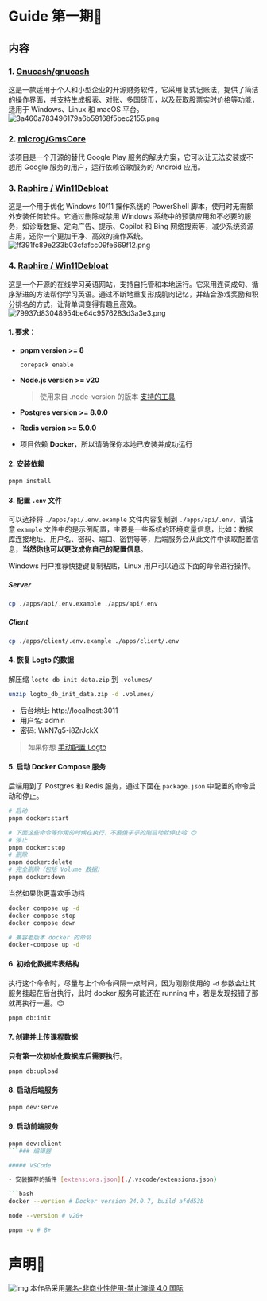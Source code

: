 # Guide 第一期🌄


<!--ts-->
<!--te-->

## 内容
### 1. [Gnucash/gnucash](https://github.com/Gnucash/gnucash)
这是一款适用于个人和小型企业的开源财务软件，它采用复式记账法，提供了简洁的操作界面，并支持生成报表、对账、多国货币，以及获取股票实时价格等功能，适用于 Windows、Linux 和 macOS 平台。![3a460a783496179a6b59168f5bec2155.png](en-resource://database/511:1)
### 2. [microg/GmsCore](https://github.com/microg/GmsCore)
该项目是一个开源的替代 Google Play 服务的解决方案，它可以让无法安装或不想用 Google 服务的用户，运行依赖谷歌服务的 Android 应用。
### 3. [Raphire / Win11Debloat](https://github.com/Raphire/Win11Debloat)
这是一个用于优化 Windows 10/11 操作系统的 PowerShell 脚本，使用时无需额外安装任何软件。它通过删除或禁用 Windows 系统中的预装应用和不必要的服务，如诊断数据、定向广告、提示、Copilot 和 Bing 网络搜索等，减少系统资源占用，还你一个更加干净、高效的操作系统。
![ff391fc89e233b03cfafcc09fe669f12.png](en-resource://database/513:1)
### 4. [Raphire / Win11Debloat](https://github.com/cuixueshe/earthworm)
这是一个开源的在线学习英语网站，支持自托管和本地运行。它采用连词成句、循序渐进的方法帮你学习英语。通过不断地重复形成肌肉记忆，并结合游戏奖励和积分排名的方式，让背单词变得有趣且高效。![79937d83048954be64c9576283d3a3e3.png](en-resource://database/515:1)
#### 1. 要求：

- **pnpm version >= 8**

  ```bash
  corepack enable
  ```

- **Node.js version >= v20**
  > 使用来自 .node-version 的版本 [支持的工具](https://github.com/shadowspawn/node-version-usage#compatibility-testing)
- **Postgres version >= 8.0.0**
- **Redis version >= 5.0.0**
- 项目依赖 **Docker**，所以请确保你本地已安装并成功运行

#### 2. 安装依赖

```bash
pnpm install
```

#### 3. 配置 `.env` 文件

可以选择将 `./apps/api/.env.example` 文件内容复制到 `./apps/api/.env`，请注意 `example` 文件中的是示例配置，主要是一些系统的环境变量信息，比如：数据库连接地址、用户名、密码、端口、密钥等等，后端服务会从此文件中读取配置信息，**当然你也可以更改成你自己的配置信息**。

Windows 用户推荐快捷键复制粘贴，Linux 用户可以通过下面的命令进行操作。

##### Server

```bash
cp ./apps/api/.env.example ./apps/api/.env
```

##### Client

```bash
cp ./apps/client/.env.example ./apps/client/.env
```

#### 4. 恢复 Logto 的数据

解压缩 `logto_db_init_data.zip` 到 `.volumes/`

```bash
unzip logto_db_init_data.zip -d .volumes/
```

- 后台地址: http://localhost:3011
- 用户名: admin
- 密码: WkN7g5-i8ZrJckX

> 如果你想 [手动配置 Logto](https://github.com/cuixueshe/earthworm/wiki/%E8%BF%81%E7%A7%BB-Logto-%E7%94%A8%E6%88%B7%E7%B3%BB%E7%BB%9F%E5%90%8E%E6%9C%AC%E5%9C%B0%E5%90%AF%E5%8A%A8%E9%85%8D%E7%BD%AE%E6%96%B9%E6%A1%88%EF%BC%88%E8%B4%A1%E7%8C%AE%E8%80%85%EF%BC%89)

#### 5. 启动 Docker Compose 服务

后端用到了 Postgres 和 Redis 服务，通过下面在 `package.json` 中配置的命令启动和停止。

```bash
# 启动
pnpm docker:start

# 下面这些命令等你用的时候在执行，不要傻乎乎的刚启动就停止哈 😊
# 停止
pnpm docker:stop
# 删除
pnpm docker:delete
# 完全删除（包括 Volume 数据）
pnpm docker:down
```

当然如果你更喜欢手动挡

```bash
docker compose up -d
docker compose stop
docker compose down

# 兼容老版本 docker 的命令
docker-compose up -d
```

#### 6. 初始化数据库表结构

执行这个命令时，尽量与上个命令间隔一点时间，因为刚刚使用的 `-d` 参数会让其服务挂起在后台执行，此时 docker 服务可能还在 running 中，若是发现报错了那就再执行一遍。😊

```bash
pnpm db:init
```

#### 7. 创建并上传课程数据

**只有第一次初始化数据库后需要执行**。

```bash
pnpm db:upload
```

#### 8. 启动后端服务

```bash
pnpm dev:serve
```

#### 9. 启动前端服务

```bash
pnpm dev:client
```### 编辑器

##### VSCode

- 安装推荐的插件 [extensions.json](./.vscode/extensions.json)

```bash
docker --version # Docker version 24.0.7, build afdd53b

node --version # v20+

pnpm -v # 8+
```
# 声明🧭

![img](https://licensebuttons.net/l/by-nc-nd/4.0/88x31.png)
本作品采用[署名-非商业性使用-禁止演绎 4.0 国际](https://creativecommons.org/licenses/by-nc-nd/4.0/)
